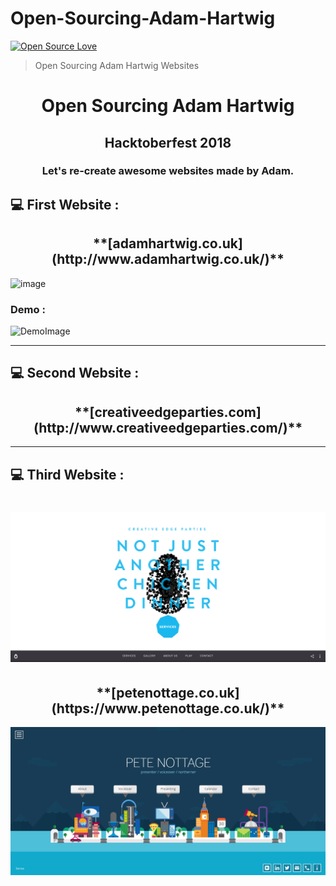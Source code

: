 # Open-Sourcing-Adam-Hartwig


[![Open Source Love](https://badges.frapsoft.com/os/v2/open-source.svg?v=103)](https://github.com/ellerbrock/open-source-badges/)

> Open Sourcing Adam Hartwig Websites

<h1 align="center"> Open Sourcing Adam Hartwig </h1>

<h2 align="center"> Hacktoberfest 2018 </h2>

<h3 align="center">Let's re-create awesome websites made by Adam.</h3>

## 💻 First Website : 

<h2 align="center">**[adamhartwig.co.uk](http://www.adamhartwig.co.uk/)**</h2>

![image](https://user-images.githubusercontent.com/5800726/46262842-cc301d80-c524-11e8-896a-b53c94f3339d.png)

### Demo : 

![DemoImage](https://media.giphy.com/media/57Uyah4xlikV152exA/giphy.gif)

----------

## 💻 Second Website : 

<h2 align="center">**[creativeedgeparties.com](http://www.creativeedgeparties.com/)**</h2>

----------

## 💻 Third Website : 

![Website 2 Screenshot](web2.png)
=======
<h2 align="center">**[petenottage.co.uk](https://www.petenottage.co.uk/)**</h2>

![Website 3 Screenshot](web3.png)

